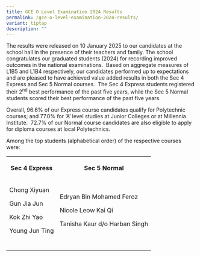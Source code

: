 ```yaml
---
title: GCE O Level Examination 2024 Results
permalink: /gce-o-level-examination-2024-results/
variant: tiptap
description: ""
---
```

<p>The results were released on 10 January 2025 to our candidates at the
school hall in the presence of their teachers and family. The school congratulates
our graduated students (2024) for recording improved outcomes in the national
examinations. &nbsp;Based on aggregate measures of L1B5 and L1B4 respectively,
our candidates performed up to expectations and are pleased to have achieved
value added results in both the Sec 4 Express and Sec 5 Normal courses.&nbsp;
The Sec 4 Express students registered their 2<sup>nd</sup> best performance
of the past five years, while the Sec 5 Normal students scored their best
performance of the past five years.</p>
<p>Overall, 96.6% of our Express course candidates qualify for Polytechnic
courses; and 77.0% for ‘A’ level studies at Junior Colleges or at Millennia
Institute.&nbsp; 72.7% of our Normal course candidates are also eligible
to apply for diploma courses at local Polytechnics.</p>
<p>Among the top students (alphabetical order) of the respective courses
were:</p>
<table style="minWidth: 50px">
<colgroup>
<col>
<col>
</colgroup>
<tbody>
<tr>
<th rowspan="1" colspan="1">
<p><strong>Sec 4 Express</strong>
</p>
</th>
<th rowspan="1" colspan="1">
<p><strong>Sec 5 Normal</strong>
</p>
</th>
</tr>
<tr>
<td rowspan="1" colspan="1">
<p>Chong Xiyuan</p>
<p>Gun Jia Jun</p>
<p>Kok Zhi Yao</p>
<p>Young Jun Ting</p>
</td>
<td rowspan="1" colspan="1">
<p>Edryan Bin Mohamed Feroz</p>
<p>Nicole Leow Kai Qi</p>
<p>Tanisha Kaur d/o Harban Singh</p>
</td>
</tr>
<tr>
<td rowspan="1" colspan="1">
<p></p>
</td>
<td rowspan="1" colspan="1">
<p></p>
</td>
</tr>
</tbody>
</table>
<p></p>